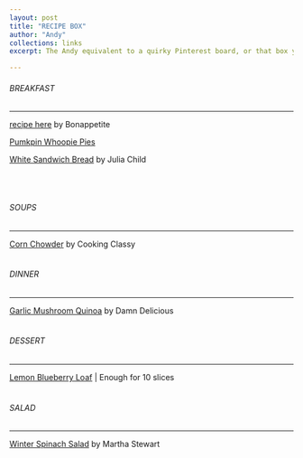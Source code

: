 ```yaml
---
layout: post
title: "RECIPE BOX"
author: "Andy"
collections: links
excerpt: The Andy equivalent to a quirky Pinterest board, or that box your parents store in the pantry or something like that. A place for food related things I find and what to try.

---
```




###### BREAKFAST
---

 [recipe here](https://github.com/chesterhow/tale) by Bonappetite

 [Pumkpin Whoopie Pies](http://lemon-sugar.com/2012/10/pumpkin-whoopie-pies.html/)

 [White Sandwich Bread](http://www.dinnerwithjulie.com/2012/03/04/julia-childs-white-sandwich-bread/) by Julia Child

<br>
<br>


###### SOUPS
---
[Corn Chowder](https://www.cookingclassy.com/summer-corn-chowder/ "Pumpkin Whoopie Pies Yield:  15-20 sandwiches Prep Time:  25 minutes ♦ Bake Time:  15 minutes per batch Pumpkin Cookie Ingredients: 3 cups all-purpose flour 1 teaspoon salt 1 teaspoon baking powder 1 teaspoon baking soda 2 Tablespoons ground cinnamon!") by Cooking Classy
<br>
<br>


###### DINNER
---
[Garlic Mushroom Quinoa](https://damndelicious.net/2014/05/02/garlic-mushroom-quinoa/) by Damn Delicious
<br>
<br>


###### DESSERT
---
[Lemon Blueberry Loaf](https://www.pinterest.com/pin/255227503864573575/) | Enough for 10 slices
<br>
<br>

###### SALAD
---
[Winter Spinach Salad](https://www.marthastewart.com/316707/winter-spinach-salad) by Martha Stewart
<br>
<br>
